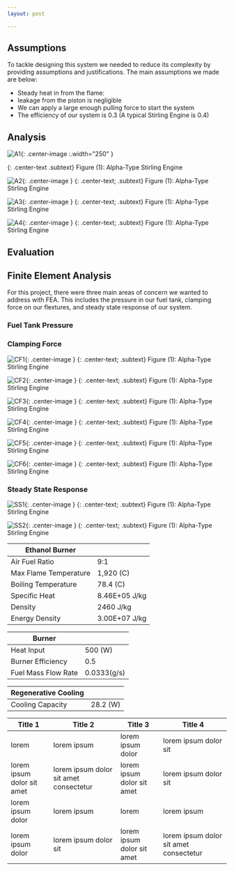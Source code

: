 ```yaml
---
layout: post

---
```


## Assumptions

To tackle designing this system we needed to reduce its complexity by providing assumptions and justifications. The main assumptions we made are below:

- Steady heat in from the flame:
- leakage from the piston is negligible
- We can apply a large enough pulling force to start the system
- The efficiency of our system is 0.3 (A typical Stirling Engine is 0.4)

## Analysis

![A1](https://eliaswheatfall.github.io/StirlingEngineOne/assets/ODE.png){: .center-image :.width="250" }

{: .center-text .subtext}
Figure (1): Alpha-Type Stirling Engine

![A2](https://eliaswheatfall.github.io/StirlingEngineOne/assets/PvA.png){: .center-image }
{: .center-text; .subtext}
Figure (1): Alpha-Type Stirling Engine

![A3](https://eliaswheatfall.github.io/StirlingEngineOne/assets/TLC.png){: .center-image }
{: .center-text; .subtext}
Figure (1): Alpha-Type Stirling Engine

![A4](https://eliaswheatfall.github.io/StirlingEngineOne/assets/Goodman.png){: .center-image }
{: .center-text; .subtext}
Figure (1): Alpha-Type Stirling Engine



## Evaluation

## Finite Element Analysis

For this project, there were three main areas of concern we wanted to address with FEA. This includes the pressure in our fuel tank, clamping force on our flextures, and steady state response of our system.

### Fuel Tank Pressure

### Clamping Force
![CF1](https://eliaswheatfall.github.io/StirlingEngineOne/assets/mesh_overall_flexure.jpg){: .center-image }
{: .center-text; .subtext}
Figure (1): Alpha-Type Stirling Engine

![CF2](https://eliaswheatfall.github.io/StirlingEngineOne/assets/800N_FOS_Min.jpg){: .center-image }
{: .center-text; .subtext}
Figure (1): Alpha-Type Stirling Engine

![CF3](https://eliaswheatfall.github.io/StirlingEngineOne/assets/coldclamp_mesxh.jpg){: .center-image }
{: .center-text; .subtext}
Figure (1): Alpha-Type Stirling Engine


![CF4](https://eliaswheatfall.github.io/StirlingEngineOne/assets/x550N_FOS_sus_coldclamp.jpg){: .center-image }
{: .center-text; .subtext}
Figure (1): Alpha-Type Stirling Engine


![CF5](https://eliaswheatfall.github.io/StirlingEngineOne/assets/Pillow_625N_FOS.jpg){: .center-image }
{: .center-text; .subtext}
Figure (1): Alpha-Type Stirling Engine


![CF6](https://eliaswheatfall.github.io/StirlingEngineOne/assets/Pillow_Disp_625N.jpg){: .center-image }
{: .center-text; .subtext}
Figure (1): Alpha-Type Stirling Engine


### Steady State Response
![SS1](https://eliaswheatfall.github.io/StirlingEngineOne/assets/thermal_nocut.jpg){: .center-image }
{: .center-text; .subtext}
Figure (1): Alpha-Type Stirling Engine

![SS2](https://eliaswheatfall.github.io/StirlingEngineOne/assets/thermal_screenshot1.jpg){: .center-image }
{: .center-text; .subtext}
Figure (1): Alpha-Type Stirling Engine

Ethanol Burner       |                       |
--------------------- | --------------------- | 
Air Fuel Ratio        | 9:1                   | 
Max Flame Temperature | 1,920 (C)              | 
Boiling Temperature   | 78.4 (C)               | 
Specific Heat         | 8.46E+05 J/kg         | 
Density               | 2460 J/kg             |
Energy Density        | 3.00E+07 J/kg         |


Burner       |                       |
--------------------- | --------------------- | 
Heat Input            | 500 (W)                   | 
Burner Efficiency      | 0.5                      |
Fuel Mass Flow Rate   | 0.0333(g/s)               | 

Regenerative Cooling      |                       |
--------------------- | --------------------- | 
Cooling Capacity            | 28.2 (W)                   | 


Title 1 | Title 2 | Title 3 | Title 4
--- | --- | --- | ---
lorem | lorem ipsum | lorem ipsum dolor | lorem ipsum dolor sit
lorem ipsum dolor sit amet | lorem ipsum dolor sit amet consectetur | lorem ipsum dolor sit amet | lorem ipsum dolor sit
lorem ipsum dolor | lorem ipsum | lorem | lorem ipsum
lorem ipsum dolor | lorem ipsum dolor sit | lorem ipsum dolor sit amet | lorem ipsum dolor sit amet consectetur
